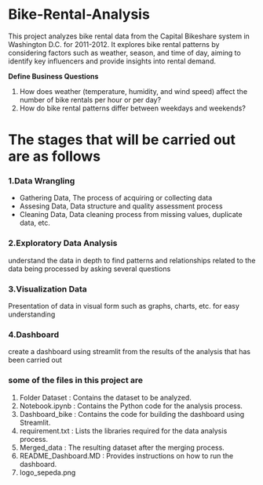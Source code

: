 # Bike-Rental-Analysis
This project analyzes bike rental data from the Capital Bikeshare system in Washington D.C. for 2011-2012. It explores bike rental patterns by considering factors such as weather, season, and time of day, aiming to identify key influencers and provide insights into rental demand.

**Define Business Questions**
1. How does weather (temperature, humidity, and wind speed) affect the number of bike rentals per hour or per day?
2. How do bike rental patterns differ between weekdays and weekends?

# The stages that will be carried out are as follows
### 1.Data Wrangling 
- Gathering Data, The process of acquiring or collecting data
- Assesing Data, Data structure and quality assessment process
- Cleaning Data, Data cleaning process from missing values, duplicate data, etc.
### 2.Exploratory Data Analysis
understand the data in depth to find patterns and relationships related to the data being processed by asking several questions
### 3.Visualization Data
Presentation of data in visual form such as graphs, charts, etc. for easy understanding
### 4.Dashboard
create a dashboard using streamlit from the results of the analysis that has been carried out

### some of the files in this project are
1. Folder Dataset : Contains the dataset to be analyzed.
2. Notebook.ipynb : Contains the Python code for the analysis process.
3. Dashboard_bike : Contains the code for building the dashboard using Streamlit.
4. requirement.txt : Lists the libraries required for the data analysis process.
5. Merged_data : The resulting dataset after the merging process.
6. README_Dashboard.MD : Provides instructions on how to run the dashboard.
7. logo_sepeda.png 
